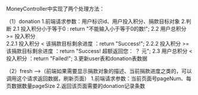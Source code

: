 MoneyController中实现了两个处理方法：

（1）donation
1.前端请求参数：用户标识id、用户投入积分、捐款目标对象
2.判断
  2.1 投入积分小于等于0                     : return "不能输入小于等于0的数!";
  2.2 用户总积分 >= 投入积分             
      2.2.1 投入积分 < 该捐款目标剩余进度    ：return "Success!";
      2.2.2 投入积分 >= 该捐款目标剩余进度   ：return "Success! 超额返回您： ？ 元";
  2.3 用户总积分 < 投入积分                 ：return "Failed!";
3.更新user表和donation表数据

（2）fresh   -->（前端如果需要显示捐款对象的描述、当前捐款进度之类的，可以调用这个请求返回数据，刷新页面）
1.前端请求参数：当前页面号pageNum、每页数据数量pageSize
2.返回该页面需要的donation记录条数
